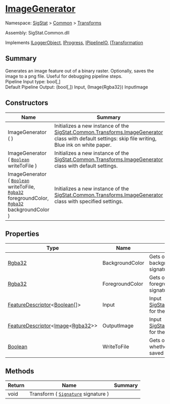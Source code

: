 # [ImageGenerator](./ImageGenerator.md)

Namespace: [SigStat]() > [Common](./../README.md) > [Transforms](./README.md)

Assembly: SigStat.Common.dll

Implements [ILoggerObject](./../ILoggerObject.md), [IProgress](./../Helpers/IProgress.md), [IPipelineIO](./../Pipeline/IPipelineIO.md), [ITransformation](./../ITransformation.md)

## Summary
Generates an image feature out of a binary raster.  Optionally, saves the image to a png file.  Useful for debugging pipeline steps.  <br>Pipeline Input type: bool[,]<br>Default Pipeline Output: (bool[,]) Input, (Image{Rgba32}) InputImage

## Constructors

| Name | Summary | 
| --- | --- | 
| ImageGenerator (  ) | Initializes a new instance of the [SigStat.Common.Transforms.ImageGenerator](../SigStat/Common/Transforms/ImageGenerator.md) class with default settings: skip file writing, Blue ink on white paper. | 
| ImageGenerator ( [`Boolean`](https://docs.microsoft.com/en-us/dotnet/api/System.Boolean) writeToFile ) | Initializes a new instance of the [SigStat.Common.Transforms.ImageGenerator](../SigStat/Common/Transforms/ImageGenerator.md) class with default settings. | 
| ImageGenerator ( [`Boolean`](https://docs.microsoft.com/en-us/dotnet/api/System.Boolean) writeToFile, [`Rgba32`](./ImageGenerator.md) foregroundColor, [`Rgba32`](./ImageGenerator.md) backgroundColor ) | Initializes a new instance of the [SigStat.Common.Transforms.ImageGenerator](../SigStat/Common/Transforms/ImageGenerator.md) class with specified settings. | 


## Properties

| Type | Name | Summary | 
| --- | --- | --- | 
| [Rgba32](./ImageGenerator.md) | BackgroundColor | Gets or sets the color of the backgroung used to render the signature | 
| [Rgba32](./ImageGenerator.md) | ForegroundColor | Gets or sets the color of the foreground used to render the signature | 
| [FeatureDescriptor](./../FeatureDescriptor-1.md)\<[Boolean](https://docs.microsoft.com/en-us/dotnet/api/System.Boolean)[]> | Input | Input [SigStat.Common.FeatureDescriptor](../SigStat/Common/FeatureDescriptor.md) for the binary image of a signature | 
| [FeatureDescriptor](./../FeatureDescriptor-1.md)\<[Image](./ImageGenerator.md)\<[Rgba32](./ImageGenerator.md)>> | OutputImage | Input [SigStat.Common.FeatureDescriptor](../SigStat/Common/FeatureDescriptor.md) for the binary image of a signature | 
| [Boolean](https://docs.microsoft.com/en-us/dotnet/api/System.Boolean) | WriteToFile | Gets or sets a value indicating whether the results should be saved to a file or not. | 


## Methods

| Return | Name | Summary | 
| --- | --- | --- | 
| void | Transform ( [`Signature`](./../Signature.md) signature ) |  | 


